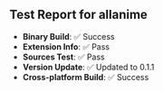 ## Test Report for allanime

- **Binary Build**: ✅ Success
- **Extension Info**: ✅ Pass
- **Sources Test**: ✅ Pass
- **Version Update**: ✅ Updated to 0.1.1
- **Cross-platform Build**: ✅ Success

